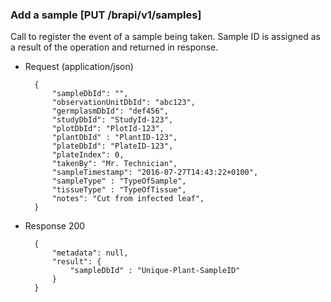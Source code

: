 ### Add a sample [PUT /brapi/v1/samples]

Call to register the event of a sample being taken. Sample ID is assigned as a result of the operation and returned in response.

+ Request (application/json)

        {
            "sampleDbId": "",
            "observationUnitDbId": "abc123",
            "germplasmDbId": "def456",
            "studyDbId": "StudyId-123",
            "plotDbId": "PlotId-123",
            "plantDbId" : "PlantID-123",
            "plateDbId": "PlateID-123",
            "plateIndex": 0,
            "takenBy": "Mr. Technician",
            "sampleTimestamp": "2016-07-27T14:43:22+0100",
            "sampleType" : "TypeOfSample",
            "tissueType" : "TypeOfTissue",
            "notes": "Cut from infected leaf",
        }

+ Response 200

        {
            "metadata": null,
            "result": {
                "sampleDbId" : "Unique-Plant-SampleID"
            }
        }
